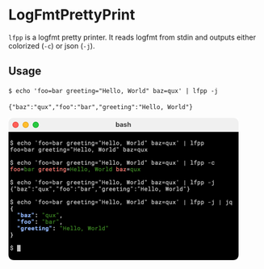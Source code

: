 # LogFmtPrettyPrint
`lfpp` is a logfmt pretty printer. It reads logfmt from stdin and outputs either colorized (`-c`) or json (`-j`).
## Usage
```
$ echo 'foo=bar greeting="Hello, World" baz=qux' | lfpp -j

{"baz":"qux","foo":"bar","greeting":"Hello, World"}
```
![Screenshot of lfpp in action](lfpp_screenshot.png)